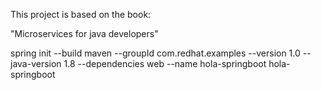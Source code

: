 This project is based on the book:

"Microservices for java developers"

spring init --build maven --groupId com.redhat.examples --version 1.0 --java-version 1.8 --dependencies web --name hola-springboot hola-springboot
